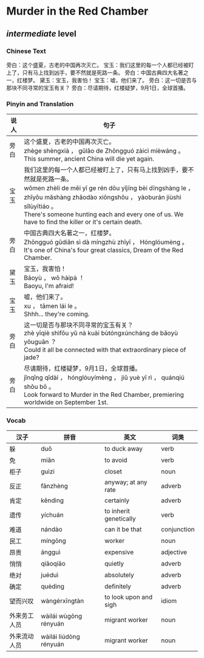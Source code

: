 # Murder in the Red Chamber
## *intermediate* level

### Chinese Text
旁白：这个盛夏，古老的中国再次灭亡。
宝玉：我们这里的每一个人都已经被盯上了，只有马上找到凶手，要不然就是死路一条。
旁白：中国古典四大名著之一，红楼梦。
黛玉：宝玉，我害怕！
宝玉：嘘，他们来了。
旁白：这一切是否与那块不同寻常的宝玉有关？
旁白：尽请期待，红楼疑梦，9月1日，全球首播。

### Pinyin and Translation
|说人|句子|
|----|----|
|旁白|这个盛夏，古老的中国再次灭亡。<br />zhège shèngxià ， gǔlǎo de Zhōngguó zàicì mièwáng 。<br />This summer, ancient China will die yet again.|
|宝玉|我们这里的每一个人都已经被盯上了，只有马上找到凶手，要不然就是死路一条。<br />wǒmen zhèli de měi yī ge rén dōu yǐjīng bèi dīngshàng le ， zhǐyǒu mǎshàng zhǎodào xiōngshǒu ， yàoburán jiùshì sǐlùyītiáo 。<br />There's someone hunting each and every one of us. We have to find the killer or it's certain death.|
|旁白|中国古典四大名著之一，红楼梦。<br />Zhōngguó gǔdiǎn sì dà míngzhù zhīyī ， Hónglóumèng 。<br />It's one of China's four great classics, Dream of the Red Chamber.|
|黛玉|宝玉，我害怕！<br />Bǎoyù ， wǒ hàipà ！<br />Baoyu, I'm afraid!|
|宝玉|嘘，他们来了。<br />xu ， tāmen lái le 。<br />Shhh... they're coming.|
|旁白|这一切是否与那块不同寻常的宝玉有关？<br />zhè yīqiè shìfǒu yǔ nà kuài bùtóngxúncháng de bǎoyù yǒuguān ？<br />Could it all be connected with that extraordinary piece of jade?|
|旁白|尽请期待，红楼疑梦，9月1日，全球首播。<br />jǐnqǐng qīdài ， hónglóuyímèng ， jiǔ yuè yī rì ， quánqiú shǒu bō 。<br />Look forward to Murder in the Red Chamber, premiering worldwide on September 1st.|
### Vocab
|汉子|拼音|英文|词类|
|----|----|----|----|
|躲|duǒ|to duck away|verb|
|免|miǎn|to avoid|verb|
|柜子|guìzi|closet|noun|
|反正|fǎnzhèng|anyway; at any rate|adverb|
|肯定|kěndìng|certainly|adverb|
|遗传|yíchuán|to inherit genetically|verb|
|难道|nándào|can it be that|conjunction|
|民工|míngōng|worker|noun|
|昂贵|ángguì|expensive|adjective|
|悄悄|qiāoqiāo|quietly|adverb|
|绝对|juéduì|absolutely|adverb|
|确定|quèdìng|definitely|adverb|
|望而兴叹|wàngérxīngtàn|to look upon and sigh|idiom|
|外来务工人员|wàilái wùgōng rényuán|migrant worker|noun|
|外来流动人员|wàilái liúdòng rényuán|migrant worker|noun|